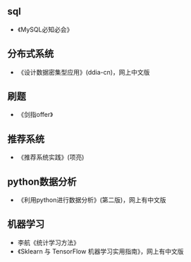 ## sql

- 《MySQL必知必会》

## 分布式系统

- 《设计数据密集型应用》(ddia-cn)，网上中文版

## 刷题

- 《剑指offer》

## 推荐系统

- 《推荐系统实践》(项亮)

## python数据分析

- 《利用python进行数据分析》(第二版)，网上有中文版

## 机器学习

- 李航《统计学习方法》
- 《Sklearn 与 TensorFlow 机器学习实用指南》，网上有中文版
